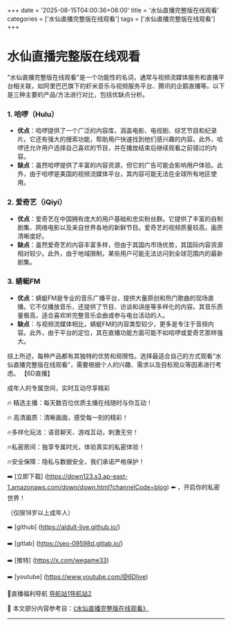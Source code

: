 +++
date = '2025-08-15T04:00:36+08:00'
title = '水仙直播完整版在线观看'
categories = ['水仙直播完整版在线观看']
tags = ['水仙直播完整版在线观看']
+++

# 水仙直播完整版在线观看

"水仙直播完整版在线观看"是一个功能性的名词，通常与视频流媒体服务和直播平台相关联，如阿里巴巴旗下的虾米音乐与视频服务平台、腾讯的企鹅直播等。以下是三种主要的产品/方法进行对比，包括优缺点分析。

### 1. 哈啰（Hulu）
- **优点**：哈啰提供了一个广泛的内容库，涵盖电影、电视剧、综艺节目和纪录片。它还有强大的搜索功能，帮助用户快速找到他们感兴趣的内容。此外，哈啰还允许用户选择自己喜欢的节目，并在播放结束后继续观看之前错过的内容。
- **缺点**：虽然哈啰提供了丰富的内容资源，但它的广告可能会影响用户体验。此外，由于哈啰是美国的视频流媒体平台，其内容可能无法在全球所有地区使用。

### 2. 爱奇艺（iQiyi）
- **优点**：爱奇艺在中国拥有庞大的用户基础和忠实粉丝群。它提供了丰富的自制剧集、网络电影以及来自世界各地的新鲜节目。爱奇艺的视频质量较高，画质清晰度好。
- **缺点**：虽然爱奇艺的内容丰富多样，但由于其国内市场优势，其国际内容资源相对较少。此外，由于地域限制，某些用户可能无法访问到全球范围内的最新剧集。

### 3. 蜻蜓FM
- **优点**：蜻蜓FM是专业的音乐广播平台，提供大量原创和热门歌曲的现场直播。它不仅播放音乐，还提供了节目、访谈和讲座等多样化的内容。其音乐质量极高，适合喜欢听完整音乐会曲或参与电台活动的人。
- **缺点**：与视频流媒体相比，蜻蜓FM的内容类型较少，更多是专注于音频内容。此外，由于平台的定位，其在直播功能方面可能不如哈啰或爱奇艺那样强大。

综上所述，每种产品都有其独特的优势和局限性。选择最适合自己的方式观看“水仙直播完整版在线观看”，需要根据个人的兴趣、需求以及目标观众等因素进行考虑。
【6D直播】

 成年人的专属空间，实时互动尽享精彩

🔥 精选主播：每天数百位优质主播在线随时与你互动！

🔥 高清画质：清晰画面，感受每一刻的精彩！

🔥多样化玩法：语音聊天、游戏互动，刺激无穷！

🔥私密房间：独享专属时光，体验真实的私密体验！

🔥安全保障：隐私与数据安全，我们承诺严格保护！

➡️ [立即下载] (https://down123.s3.ap-east-1.amazonaws.com/down/down.html?channelCode=blog) ⬅️ ，开启你的私密世界！

 （仅限18岁以上成年人）

➡️ [github] (https://aldult-live.github.io/)

➡️ [gitlab] (https://seo-09598d.gitlab.io/)

➡️ [推特] (https://x.com/wegame33)

➡️ [youtube] (https://www.youtube.com/@6Dlive)

🔞直播福利导航   [导航站1](https://webstack-86085a.gitlab.io/)[导航站2](https://onlygit123-2.github.io/)

📘 本文部分内容参考自：[《水仙直播完整版在线观看》](https://webstack-hugo-5.pages.dev/)

---
